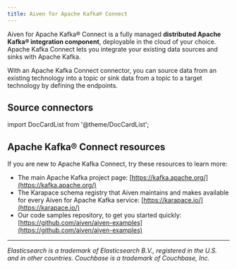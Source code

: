 ```yaml
---
title: Aiven for Apache Kafka® Connect
---
```


Aiven for Apache Kafka® Connect is a fully managed **distributed Apache
Kafka® integration component**, deployable in the cloud of your choice.
Apache Kafka Connect lets you integrate your existing data sources and
sinks with Apache Kafka.

With an Apache Kafka Connect connector, you can source data from an
existing technology into a topic or sink data from a topic to a target
technology by defining the endpoints.

## Source connectors

import DocCardList from '@theme/DocCardList';

<DocCardList />

## Apache Kafka® Connect resources

If you are new to Apache Kafka Connect, try these resources to learn
more:

-   The main Apache Kafka project page: [https://kafka.apache.org/](https://kafka.apache.org/)
-   The Karapace schema registry that Aiven maintains and makes
    available for every Aiven for Apache Kafka service:
    [https://karapace.io/](https://karapace.io/)
-   Our code samples repository, to get you started quickly:
    [https://github.com/aiven/aiven-examples](https://github.com/aiven/aiven-examples)

------------------------------------------------------------------------

*Elasticsearch is a trademark of Elasticsearch B.V., registered in the
U.S. and in other countries.* *Couchbase is a trademark of Couchbase,
Inc.*

